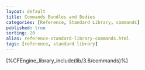 ```yaml
---
layout: default
title: Commands Bundles and Bodies
categories: [Reference, Standard Library, commands]
published: true
sorting: 20
alias: reference-standard-library-commands.html
tags: [reference, standard library]
---
```


[%CFEngine_library_include(lib/3.6/commands)%]

